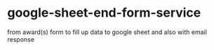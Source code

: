 # google-sheet-end-form-service
from award(s) form to fill up data to google sheet and also with email response
